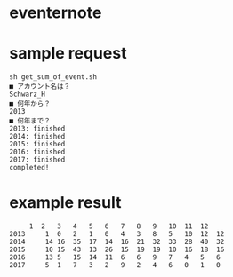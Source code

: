 # eventernote
# sample request
```
sh get_sum_of_event.sh
■ アカウント名は？
Schwarz_H
■ 何年から？
2013
■ 何年まで？
2013: finished
2014: finished
2015: finished
2016: finished
2017: finished
completed!
```
# example result
```
	 1	2	3	4	5	6	7	8	9	10	11	12
2013	 1	0	2	1	0	4	3	8	5	10	12	12
2014	 14	16	35	17	14	16	21	32	33	28	40	32
2015	 10	15	43	13	26	15	19	19	10	16	18	16
2016	 13	5	15	14	11	6	6	9	7	4	5	6
2017	 5	1	7	3	2	9	2	4	6	0	1	0
```
